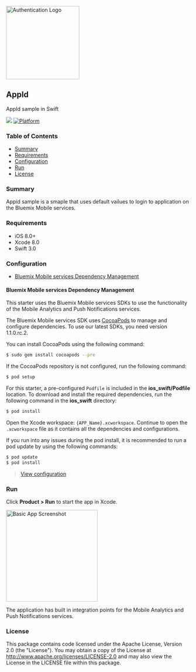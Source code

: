 <img src="https://bluemixassets.eu-gb.mybluemix.net/api/Products/image/logos/authentication.svg?key=[starter-authentication]&event=readme-image-view" alt="Authentication Logo" width="200px"/>

## AppId
AppId sample in Swift

[![](https://img.shields.io/badge/bluemix-powered-blue.svg)](https://bluemix.net)
[![Platform](https://img.shields.io/badge/platform-ios_swift-lightgrey.svg?style=flat)](https://developer.apple.com/swift/)

### Table of Contents
* [Summary](#summary)
* [Requirements](#requirements)
* [Configuration](#configuration)
* [Run](#run)
* [License](#license)

### Summary

Appid sample is a smaple that uses default vailues to login to application on the Bluemix Mobile services.

### Requirements

* iOS 8.0+
* Xcode 8.0
* Swift 3.0

### Configuration
* [Bluemix Mobile services Dependency Management](#bluemix-mobile-services-dependency-management)

#### Bluemix Mobile services Dependency Management

This starter uses the Bluemix Mobile services SDKs to use the functionality of the Mobile Analytics and Push Notifications services.

The Bluemix Mobile services SDK uses [CocoaPods](https://cocoapods.org/) to manage and configure dependencies. To use our latest SDKs, you need version 1.1.0.rc.2.

You can install CocoaPods using the following command:

```bash
$ sudo gem install cocoapods --pre
```

If the CocoaPods repository is not configured, run the following command:

```bash
$ pod setup
```

For this starter, a pre-configured `Podfile` is included in the **ios_swift/Podfile** location. To download and install the required dependencies, run the following command in the **ios_swift** directory:

```bash
$ pod install
```
Open the Xcode workspace: `{APP_Name}.xcworkspace`. Continue to open the `.xcworkspace` file as it contains all the dependencies and configurations.

If you run into any issues during the pod install, it is recommended to run a pod update by using the following commands:

```bash
$ pod update
$ pod install
```

> [View configuration](#configuration)

### Run

Click **Product > Run** to start the app in Xcode.

<img src="README_Images/basic.png" alt="Basic App Screenshot" width="250px"/>

The application has built in integration points for the Mobile Analytics and Push Notifications services.

### License
This package contains code licensed under the Apache License, Version 2.0 (the "License"). You may obtain a copy of the License at http://www.apache.org/licenses/LICENSE-2.0 and may also view the License in the LICENSE file within this package.
